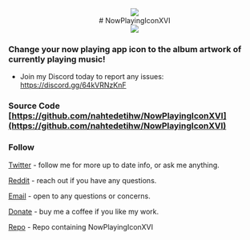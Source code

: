 <div style="text-align:center"><img src="[https://i.ibb.co/ZT6R3kG/Now-Playing-Icon-XVIIcon-copy.png](https://i.ibb.co/ZT6R3kG/Now-Playing-Icon-XVIIcon-copy.png)" /></div>

<div align="center"># NowPlayingIconXVI</div>

<div style="text-align:center"><img src="[https://i.ibb.co/ZT6R3kG/Now-Playing-Icon-XVIIcon-copy.png](https://i.ibb.co/qWdWjKK/IMG-0008.jpg)" /></div>

### Change your now playing app icon to the album artwork of currently playing music!


* Join my Discord today to report any issues: https://discord.gg/64kVRNzKnF

### Source Code [https://github.com/nahtedetihw/NowPlayingIconXVI](https://github.com/nahtedetihw/NowPlayingIconXVI)


### Follow

[Twitter](https://twitter.com/ethanwhited) - follow me for more up to date info, or ask me anything.

[Reddit](https://www.reddit.com/user/Nahtedetihw) - reach out if you have any questions.

[Email](mailto:ethanwhited2208@gmail.com) - open to any questions or concerns.

[Donate](https://paypal.me/nahtdetihw) - buy me a coffee if you like my work.

[Repo](https://havoc.app) - Repo containing NowPlayingIconXVI
